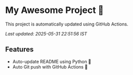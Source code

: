 # My Awesome Project 🚀

This project is automatically updated using GitHub Actions.

_Last updated: 2025-05-31 22:51:56 IST_

## Features
- Auto-update README using Python 🐍
- Auto Git push with GitHub Actions 🤖
